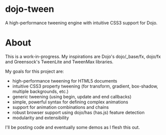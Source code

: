 dojo-tween
==========

A high-performance tweening engine with intuitive CSS3 support for Dojo.

# About

This is a work-in-progress. My inspirations are Dojo's dojo/_base/fx, dojo/fx and Greensock's TweenLite and TweenMax libraries.

My goals for this project are:

* high-performance tweening for HTML5 documents
* intuitive CSS3 property tweening (for transform, gradient, box-shadow, multiple backgrounds, etc.)
* generic tweening (using begin, update and end callbacks)
* simple, powerful syntax for defining complex animations
* support for animation combinations and chains
* robust browser support using dojo/has (has.js) feature detection
* modularity and extensibility

I'll be posting code and eventually some demos as I flesh this out.
